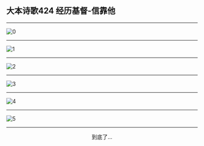 
## 大本诗歌424 经历基督-信靠他
        
<div id="aplayer0"></div>

---

<img alt="0" data-original="/data/d0424/0.png">

---

<img alt="1" data-original="/data/d0424/1.png">

---

<img alt="2" data-original="/data/d0424/2.png">

---

<img alt="3" data-original="/data/d0424/3.png">

---

<img alt="4" data-original="/data/d0424/4.png">

---

<img alt="5" data-original="/data/d0424/5.png">

---

<p style="text-align: center">到底了...</p>

<script src="/js/dist-view.js"></script>

<script>
MAIN.id = 'd0424';
        
const ap0 = new APlayer({
    container: document.getElementById('aplayer0'),
    volume: 1,
    loop: 'none',
    preload: 'none',
    audio: [{
        name: '大本诗歌424.mp3',
        artist: '大本诗歌',
        url: 'https://res.wx.qq.com/voice/getvoice?mediaid=MzI0NTk3MDM5M18yMjQ3NDkyNzAx',
        cover: '/favicon'
    }]
});
</script>
